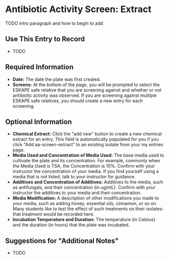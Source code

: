 # Antibiotic Activity Screen: Extract

TODO intro paragraph and how to begin to add

## Use This Entry to Record

- TODO

## Required Information

- **Date:** The date the plate was first created.
- **Screens:** At the bottom of the page, you will be prompted to select the ESKAPE safe relative that you are screening against and whether or not antibiotic activity was observed. If you are screening against multiple ESKAPE safe relatives, you should create a new entry for each screening. 

## Optional Information

- **Chemical Extract:** Click the "add new" button to create a new chemical extract for an entry. This field is automatically populated for you if you click "Add aa-screen-extract" to an existing isolate from your my entries page. 
- **Media Used and Concentration of Media Used:** The base media used to cultivate the plate and its concentration. For example, commonly when the Media Used is TSA, the Concentration is 10%. Confirm with your instructor the concentration of your media. If you find yourself using a media that is not listed, talk to your instructor for guidance.
- **Additives and Concentration of Additives:** Additives to the media, such as antifungals, and their concentration (in ug/mL). Confirm with your instructor the additives to your media and their concentration.
- **Media Modification:** A description of other modifications you made to your media, such as adding honey, essential oils, cinnamon, or so on. Many students like to test the effect of such treatments on their isolates- that treatment would be recorded here.
- **Incubation Temperature and Duration:** The temperature (in Celsius) and the duration (in hours) that the plate was incubated. 



## Suggestions for "Additional Notes"

- TODO
